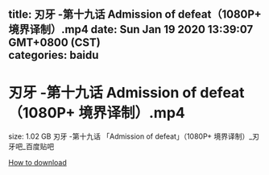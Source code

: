 
title: 刃牙 -第十九话 Admission of defeat（1080P+ 境界译制）.mp4
date: Sun Jan 19 2020 13:39:07 GMT+0800 (CST)    
categories: baidu
---

# 刃牙 -第十九话 Admission of defeat（1080P+ 境界译制）.mp4
size: 1.02 GB
 刃牙 -第十九话 「Admission of defeat」（1080P+ 境界译制）_刃牙吧_百度贴吧
 

[How to download](https://bpcam.bemobtrk.com/go/2ceec3aa-1ca2-46d6-b9ff-aaa5c184517c?jno=4799)